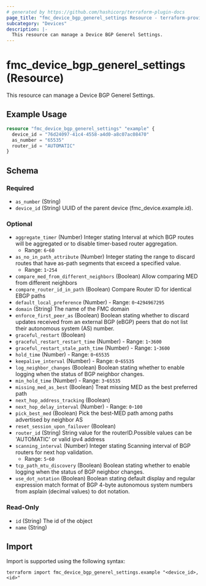 ```yaml
---
# generated by https://github.com/hashicorp/terraform-plugin-docs
page_title: "fmc_device_bgp_generel_settings Resource - terraform-provider-fmc"
subcategory: "Devices"
description: |-
  This resource can manage a Device BGP Generel Settings.
---
```


# fmc_device_bgp_generel_settings (Resource)

This resource can manage a Device BGP Generel Settings.

## Example Usage

```terraform
resource "fmc_device_bgp_generel_settings" "example" {
  device_id = "76d24097-41c4-4558-a4d0-a8c07ac08470"
  as_number = "65535"
  router_id = "AUTOMATIC"
}
```

<!-- schema generated by tfplugindocs -->
## Schema

### Required

- `as_number` (String)
- `device_id` (String) UUID of the parent device (fmc_device.example.id).

### Optional

- `aggregate_timer` (Number) Integer stating Interval at which BGP routes will be aggregated or to disable timer-based router aggregation.
  - Range: `6`-`60`
- `as_no_in_path_attribute` (Number) Integer stating the range to discard routes that have as-path segments that exceed a specified value.
  - Range: `1`-`254`
- `compare_med_from_different_neighbors` (Boolean) Allow comparing MED from different neighbors
- `compare_router_id_in_path` (Boolean) Compare Router ID for identical EBGP paths
- `default_local_preference` (Number) - Range: `0`-`4294967295`
- `domain` (String) The name of the FMC domain
- `enforce_first_peer_as` (Boolean) Boolean stating whether to discard updates received from an external BGP (eBGP) peers that do not list their autonomous system (AS) number.
- `graceful_restart` (Boolean)
- `graceful_restart_restart_time` (Number) - Range: `1`-`3600`
- `graceful_restart_stale_path_time` (Number) - Range: `1`-`3600`
- `hold_time` (Number) - Range: `0`-`65535`
- `keepalive_interval` (Number) - Range: `0`-`65535`
- `log_neighbor_changes` (Boolean) Boolean stating whether to enable logging when the status of BGP neighbor changes.
- `min_hold_time` (Number) - Range: `3`-`65535`
- `missing_med_as_best` (Boolean) Treat missing MED as the best preferred path
- `next_hop_address_tracking` (Boolean)
- `next_hop_delay_interval` (Number) - Range: `0`-`100`
- `pick_best_med` (Boolean) Pick the best-MED path among paths advertised by neighbor AS
- `reset_session_upon_failover` (Boolean)
- `router_id` (String) String value for the routerID.Possible values can be 'AUTOMATIC' or valid ipv4 address
- `scanning_interval` (Number) Integer stating Scanning interval of BGP routers for next hop validation.
  - Range: `5`-`60`
- `tcp_path_mtu_discovery` (Boolean) Boolean stating whether to enable logging when the status of BGP neighbor changes.
- `use_dot_notation` (Boolean) Boolean stating default display and regular expression match format of BGP 4-byte autonomous system numbers from asplain (decimal values) to dot notation.

### Read-Only

- `id` (String) The id of the object
- `name` (String)

## Import

Import is supported using the following syntax:

```shell
terraform import fmc_device_bgp_generel_settings.example "<device_id>,<id>"
```
